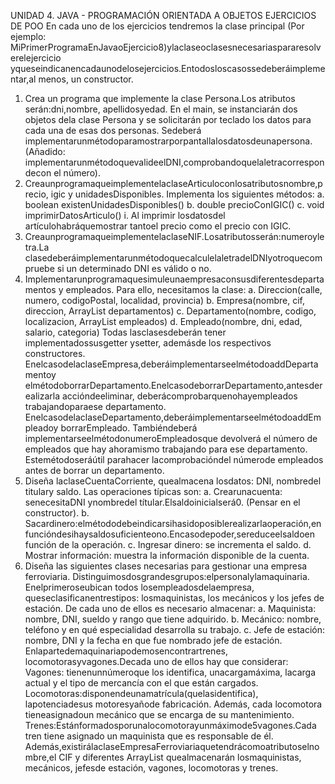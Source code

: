 UNIDAD 4. JAVA - PROGRAMACIÓN ORIENTADA A OBJETOS
EJERCICIOS DE POO 
En cada uno de los ejercicios tendremos la clase principal (Por ejemplo: MiPrimerProgramaEnJavaoEjercicio8)ylaclaseoclasesnecesariaspararesolverelejercicio
yqueseindicanencadaunodelosejercicios.Entodosloscasossedeberáimplementar,al menos, un constructor.
1. Crea un programa que implemente la clase Persona.Los atributos serán:dni,nombre, apellidosyedad. 
En el main, se instanciarán dos objetos dela clase Persona y se solicitarán por teclado los datos para cada una de esas dos personas.
Sedeberá implementarunmétodoparamostrarporpantallalosdatosdeunapersona.(Añadido: implementarunmétodoquevalideelDNI,comprobandoquelaletracorrespondecon el número).
2. CreaunprogramaqueimplementelaclaseArticuloconlosatributosnombre,precio, igic y unidadesDisponibles. Implementa los siguientes métodos: 
a. boolean existenUnidadesDisponibles() 
b. double precioConIGIC() 
c. void imprimirDatosArticulo() 
i. Al imprimir losdatosdel artículohabráquemostrar tantoel precio como el precio con IGIC. 
3. CreaunprogramaqueimplementelaclaseNIF.Losatributosserán:numeroyletra.La clasedeberáimplementarunmétodoquecalculelaletradelDNIyotroquecompruebe 
si un determinado DNI es válido o no. 
4. Implementarunprogramaquesimuleunaempresaconsusdiferentesdepartamentos y empleados. Para ello, necesitamos la clase: 
a. Direccion(calle, numero, codigoPostal, localidad, provincia) 
b. Empresa(nombre, cif, direccion, ArrayList<Departamento> departamentos) 
c. Departamento(nombre, codigo, localizacion, ArrayList<Empleado> empleados) 
d. Empleado(nombre, dni, edad, salario, categoria) 
Todas lasclasesdeberán tener implementadossusgetter ysetter, ademásde los respectivos constructores. EnelcasodelaclaseEmpresa,deberáimplementarseelmétodoaddDepartamentoy 
elmétodoborrarDepartamento.EnelcasodeborrarDepartamento,antesderealizarla accióndeeliminar, deberácomprobarquenohayempleados trabajandoparaese departamento. 
EnelcasodelaclaseDepartamento,deberáimplementarseelmétodoaddEmpleadoy borrarEmpleado. 
Tambiéndeberá implementarseelmétodonumeroEmpleadosque devolverá el número de empleados que hay ahoramismo trabajando para ese departamento. 
Estemétodoseráútil parahacer lacomprobacióndel númerode empleados antes de borrar un departamento.
5. Diseña laclaseCuentaCorriente, quealmacena losdatos: DNI, nombredel titulary saldo. Las operaciones típicas son: 
a. Crearunacuenta: senecesitaDNI ynombredel títular.Elsaldoinicialserá0. (Pensar en el constructor).
b. Sacardinero:elmétododebeindicarsihasidoposiblerealizarlaoperación,en funcióndesihaysaldosuficienteono.Encasodepoder,sereduceelsaldoen función de la operación.
c. Ingresar dinero: se incrementa el saldo.
d. Mostrar información: muestra la información disponible de la cuenta.
6. Diseña las siguientes clases necesarias para gestionar una empresa ferroviaria. Distinguimosdosgrandesgrupos:elpersonalylamaquinaria.
Enelprimeroseubican todos losempleadosdelaempresa, queseclasificanentrestipos: losmaquinistas, los mecánicos y los jefes de estación. 
De cada uno de ellos es necesario almacenar: 
a. Maquinista: nombre, DNI, sueldo y rango que tiene adquirido. 
b. Mecánico: nombre, teléfono y en qué especialidad desarrolla su trabajo. 
c. Jefe de estación: nombre, DNI y la fecha en que fue nombrado jefe de estación. 
Enlapartedemaquinariapodemosencontrartrenes, locomotorasyvagones.Decada uno de ellos hay que considerar: Vagones: tienenunnúmeroque los identifica, unacargamáxima, 
lacarga actual y el tipo de mercancía con el que están cargados. Locomotoras:disponendeunamatrícula(quelasidentifica), lapotenciadesus motoresyañode fabricación.
Además, cada locomotora tieneasignadoun mecánico que se encarga de su mantenimiento. Trenes:Estánformadosporunalocomotorayunmáximode5vagones.Cada tren tiene asignado 
un maquinista que es responsable de él. Además,existirálaclaseEmpresaFerroviariaquetendrácomoatributoselnombre,el CIF y diferentes ArrayList quealmacenarán losmaquinistas,
mecánicos, jefesde estación, vagones, locomotoras y trenes.
